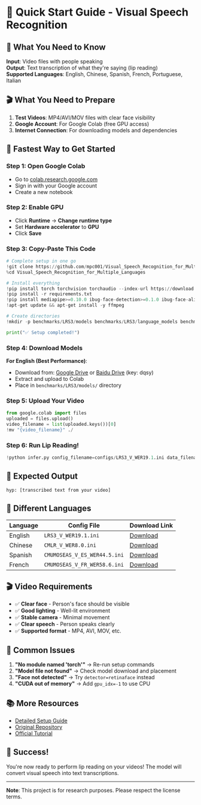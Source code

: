 # 🚀 Quick Start Guide - Visual Speech Recognition

## 🎯 What You Need to Know

**Input**: Video files with people speaking  
**Output**: Text transcription of what they're saying (lip reading)  
**Supported Languages**: English, Chinese, Spanish, French, Portuguese, Italian  

## 🎬 What You Need to Prepare

1. **Test Videos**: MP4/AVI/MOV files with clear face visibility
2. **Google Account**: For Google Colab (free GPU access)
3. **Internet Connection**: For downloading models and dependencies

## 🚀 Fastest Way to Get Started

### Step 1: Open Google Colab
- Go to [colab.research.google.com](https://colab.research.google.com)
- Sign in with your Google account
- Create a new notebook

### Step 2: Enable GPU
- Click **Runtime** → **Change runtime type**
- Set **Hardware accelerator** to **GPU**
- Click **Save**

### Step 3: Copy-Paste This Code
```python
# Complete setup in one go
!git clone https://github.com/mpc001/Visual_Speech_Recognition_for_Multiple_Languages
%cd Visual_Speech_Recognition_for_Multiple_Languages

# Install everything
!pip install torch torchvision torchaudio --index-url https://download.pytorch.org/whl/cu118
!pip install -r requirements.txt
!pip install mediapipe>=0.10.0 ibug-face-detection>=0.1.0 ibug-face-alignment>=0.1.0 ffmpeg-python>=0.2.0 tqdm>=4.60.0
!apt-get update && apt-get install -y ffmpeg

# Create directories
!mkdir -p benchmarks/LRS3/models benchmarks/LRS3/language_models benchmarks/LRS3/labels

print("✅ Setup completed!")
```

### Step 4: Download Models
**For English (Best Performance)**:
- Download from: [Google Drive](http://bit.ly/40EAtyX) or [Baidu Drive](https://bit.ly/3ZjbrV5) (key: dqsy)
- Extract and upload to Colab
- Place in `benchmarks/LRS3/models/` directory

### Step 5: Upload Your Video
```python
from google.colab import files
uploaded = files.upload()
video_filename = list(uploaded.keys())[0]
!mv "{video_filename}" ./
```

### Step 6: Run Lip Reading!
```python
!python infer.py config_filename=configs/LRS3_V_WER19.1.ini data_filename="{video_filename}" detector=mediapipe
```

## 🎯 Expected Output
```
hyp: [transcribed text from your video]
```

## 🔧 Different Languages

| Language | Config File | Download Link |
|----------|-------------|---------------|
| English | `LRS3_V_WER19.1.ini` | [Download](http://bit.ly/40EAtyX) |
| Chinese | `CMLR_V_WER8.0.ini` | [Download](https://bit.ly/3fR8RkU) |
| Spanish | `CMUMOSEAS_V_ES_WER44.5.ini` | [Download](https://bit.ly/34MjWBW) |
| French | `CMUMOSEAS_V_FR_WER58.6.ini` | [Download](https://bit.ly/3Ik6owb) |

## 🎬 Video Requirements

- ✅ **Clear face** - Person's face should be visible
- ✅ **Good lighting** - Well-lit environment  
- ✅ **Stable camera** - Minimal movement
- ✅ **Clear speech** - Person speaks clearly
- ✅ **Supported format** - MP4, AVI, MOV, etc.

## 🚨 Common Issues

1. **"No module named 'torch'"** → Re-run setup commands
2. **"Model file not found"** → Check model download and placement
3. **"Face not detected"** → Try `detector=retinaface` instead
4. **"CUDA out of memory"** → Add `gpu_idx=-1` to use CPU

## 📚 More Resources

- [Detailed Setup Guide](COLAB_SETUP_GUIDE.md)
- [Original Repository](https://github.com/mpc001/Visual_Speech_Recognition_for_Multiple_Languages)
- [Official Tutorial](https://colab.research.google.com/drive/1jfb6e4xxhXHbmQf-nncdLno1u0b4j614)

## 🎉 Success!

You're now ready to perform lip reading on your videos! The model will convert visual speech into text transcriptions.

---

**Note**: This project is for research purposes. Please respect the license terms.
